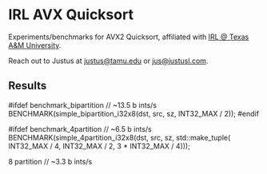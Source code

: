 # IRL AVX Quicksort 

Experiments/benchmarks for AVX2 Quicksort, affiliated with [IRL @ Texas A&M University](http://irl.cs.tamu.edu/).

Reach out to Justus at <justus@tamu.edu> or <jus@justusl.com>.

## Results

#ifdef benchmark_bipartition    // ~13.5 b ints/s
    BENCHMARK(simple_bipartition_i32x8(dst, src, sz, INT32_MAX / 2));
#endif
   
#ifdef benchmark_4partition     //  ~6.5 b ints/s
    BENCHMARK(simple_4partition_i32x8(dst, src, sz, std::make_tuple(       
        INT32_MAX / 4, INT32_MAX / 2, 3 * INT32_MAX / 4)));
   
8 partition     //  ~3.3 b ints/s
